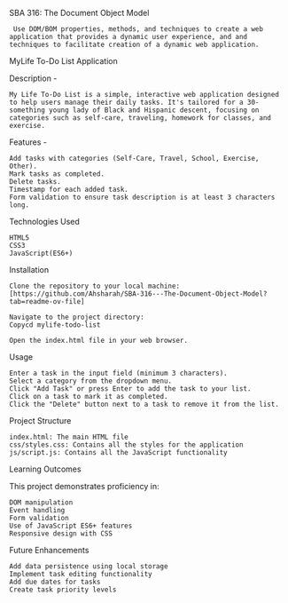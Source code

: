 SBA 316: The Document Object Model

     Use DOM/BOM properties, methods, and techniques to create a web application that provides a dynamic user experience, and and techniques to facilitate creation of a dynamic web application.

MyLife To-Do List Application

Description -

    My Life To-Do List is a simple, interactive web application designed to help users manage their daily tasks. It's tailored for a 30-something young lady of Black and Hispanic descent, focusing on categories such as self-care, traveling, homework for classes, and exercise.

Features -

    Add tasks with categories (Self-Care, Travel, School, Exercise, Other).
    Mark tasks as completed.
    Delete tasks.
    Timestamp for each added task.
    Form validation to ensure task description is at least 3 characters long.

Technologies Used

    HTML5
    CSS3
    JavaScript(ES6+)

    
Installation

    Clone the repository to your local machine:
    [https://github.com/Ahsharah/SBA-316---The-Document-Object-Model?tab=readme-ov-file]

    Navigate to the project directory:
    Copycd mylife-todo-list

    Open the index.html file in your web browser.

Usage

    Enter a task in the input field (minimum 3 characters).
    Select a category from the dropdown menu.
    Click "Add Task" or press Enter to add the task to your list.
    Click on a task to mark it as completed.
    Click the "Delete" button next to a task to remove it from the list.

Project Structure

    index.html: The main HTML file
    css/styles.css: Contains all the styles for the application
    js/script.js: Contains all the JavaScript functionality

Learning Outcomes

This project demonstrates proficiency in:

    DOM manipulation
    Event handling
    Form validation
    Use of JavaScript ES6+ features
    Responsive design with CSS

Future Enhancements

    Add data persistence using local storage
    Implement task editing functionality
    Add due dates for tasks
    Create task priority levels

